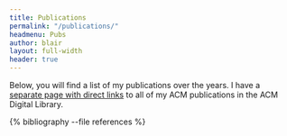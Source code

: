 ```yaml
---
title: Publications
permalink: "/publications/"
headmenu: Pubs
author: blair
layout: full-width
header: true
---
```


Below, you will find a list of my publications over the years. I have a [separate page with direct links](/acmpubs/) to all of my ACM publications in the ACM Digital Library.

{% bibliography --file references %}